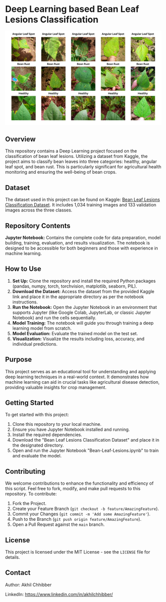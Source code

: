 # Deep Learning based Bean Leaf Lesions Classification
<p align="center">
  <img src="https://github.com/akhilchibber/Bean-Leaf-Lesions-Classification/blob/main/Bean_Leaf_Lesions.png?raw=true" alt="earthml Logo">
</p>

## Overview
This repository contains a Deep Learning project focused on the classification of bean leaf lesions. Utilizing a dataset from Kaggle, the project aims to classify bean leaves into three categories: healthy, angular leaf spot, and bean rust. This is particularly significant for agricultural health monitoring and ensuring the well-being of bean crops.

## Dataset
The dataset used in this project can be found on Kaggle: [Bean Leaf Lesions Classification Dataset](https://www.kaggle.com/datasets/marquis03/bean-leaf-lesions-classification). It includes 1,034 training images and 133 validation images across the three classes.

## Repository Contents
**Jupyter Notebook:** Contains the complete code for data preparation, model building, training, evaluation, and results visualization. The notebook is designed to be accessible for both beginners and those with experience in machine learning.

## How to Use
1. **Set Up:** Clone the repository and install the required Python packages (pandas, numpy, torch, torchvision, matplotlib, seaborn, PIL).
2. **Download the Dataset:** Access the dataset from the provided Kaggle link and place it in the appropriate directory as per the notebook instructions.
3. **Run the Notebook:** Open the Jupyter Notebook in an environment that supports Jupyter (like Google Colab, JupyterLab, or classic Jupyter Notebook) and run the cells sequentially.
4. **Model Training:** The notebook will guide you through training a deep learning model from scratch.
5. **Model Evaluation:** Evaluate the trained model on the test set.
6. **Visualization:** Visualize the results including loss, accuracy, and individual predictions.

## Purpose
This project serves as an educational tool for understanding and applying deep learning techniques in a real-world context. It demonstrates how machine learning can aid in crucial tasks like agricultural disease detection, providing valuable insights for crop management.

## Getting Started
To get started with this project:

1. Clone this repository to your local machine.
2. Ensure you have Jupyter Notebook installed and running.
3. Install the required dependencies.
4. Download the "Bean Leaf Lesions Classification Dataset" and place it in the designated directory.
5. Open and run the Jupyter Notebook "Bean-Leaf-Lesions.ipynb" to train and evaluate the model.
   
## Contributing
We welcome contributions to enhance the functionality and efficiency of this script. Feel free to fork, modify, and make pull requests to this repository. To contribute:

1. Fork the Project.
2. Create your Feature Branch (`git checkout -b feature/AmazingFeature`).
3. Commit your Changes (`git commit -m 'Add some AmazingFeature'`).
4. Push to the Branch (`git push origin feature/AmazingFeature`).
5. Open a Pull Request against the `main` branch.

## License

This project is licensed under the MIT License - see the `LICENSE` file for details.

## Contact

Author: Akhil Chhibber

LinkedIn: https://www.linkedin.com/in/akhilchhibber/
